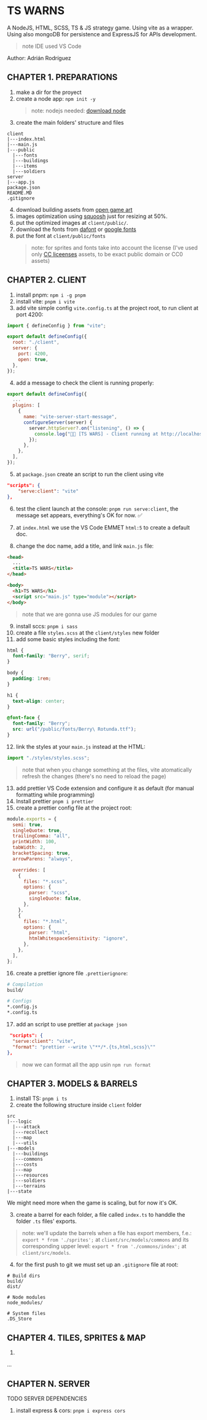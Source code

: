 # TS WARNS

A NodeJS, HTML, SCSS, TS & JS strategy game. Using vite as a wrapper. Using also mongoDB for persistence and ExpressJS for APIs development.

> note IDE used VS Code

Author: Adrián Rodríguez

## CHAPTER 1. PREPARATIONS

1. make a dir for the proyect
2. create a node app: `npm init -y`
   > note: nodejs needed: [download node](https://nodejs.org/es)
3. create the main folders' structure and files

```
client
|---index.html
|---main.js
|---public
  |---fonts
  |---buildings
  |---items
  |---soldiers
server
|---app.js
package.json
README.MD
.gitignore
```

4. download building assets from [open game art](https://opengameart.org/)
5. images optimization using [squoosh](https://squoosh.app) just for resizing at 50%.
6. put the optimized images at `client/public/`.
7. download the fonts from [dafont](https://www.dafont.com/es/) or [google fonts](https://search.brave.com/search?q=goggle+fonts&source=desktop)
8. put the font at `client/public/fonts`
   > note: for sprites and fonts take into account the license (I've used only [CC liceenses](https://creativecommons.org/share-your-work/cclicenses/) assets, to be exact public domain or CC0 assets)

## CHAPTER 2. CLIENT

1. install pnpm: `npm i -g pnpm`
2. install vite: `pnpm i vite`
3. add vite simple config `vite.config.ts` at the project root, to run client at port 4200:

```javascript
import { defineConfig } from "vite";

export default defineConfig({
  root: "./client",
  server: {
    port: 4200,
    open: true,
  },
});
```

4. add a message to check the client is running properly:

```javascript
export default defineConfig({
  ...
  plugins: [
    {
      name: "vite-server-start-message",
      configureServer(server) {
        server.httpServer?.on("listening", () => {
          console.log("🚀🚀 [TS WARS] - Client running at http://localhost:4200 🚀🚀");
        });
      },
    },
  ],
});
```

5.  at `package.json` create an script to run the client using vite

```json
"scripts": {
    "serve:client": "vite"
},
```

6. test the client launch at the console: `pnpm run serve:client`, the message set appears, everything's OK for now. ✅

7. at `index.html` we use the VS Code EMMET `html:5` to create a default doc.
8. change the doc name, add a title, and link `main.js` file:

```html
<head>
  ...
  <title>TS WARS</title>
</head>
```

```html
<body>
  <h1>TS WARS</h1>
  <script src="main.js" type="module"></script>
</body>
```

> note that we are gonna use JS modules for our game

9. install sccs: `pnpm i sass`
10. create a file `styles.scss` at the `client/styles` new folder
11. add some basic styles including the font:

```scss
html {
  font-family: "Berry", serif;
}

body {
  padding: 1rem;
}

h1 {
  text-align: center;
}

@font-face {
  font-family: "Berry";
  src: url("/public/fonts/Berry\ Rotunda.ttf");
}
```

12. link the styles at your `main.js` instead at the HTML:

```javascript
import "./styles/styles.scss";
```

> note that when you change something at the files, vite atomatically refresh the changes (there's no need to reload the page)

13. add prettier VS Code extension and configure it as default (for manual formatting while programming)
14. Install prettier `pnpm i prettier`
15. create a prettier config file at the project root:

```javascript
module.exports = {
  semi: true,
  singleQuote: true,
  trailingComma: "all",
  printWidth: 100,
  tabWidth: 2,
  bracketSpacing: true,
  arrowParens: "always",

  overrides: [
    {
      files: "*.scss",
      options: {
        parser: "scss",
        singleQuote: false,
      },
    },
    {
      files: "*.html",
      options: {
        parser: "html",
        htmlWhitespaceSensitivity: "ignore",
      },
    },
  ],
};
```

16. create a prettier ignore file `.prettierignore`:

```bash
# Compilation
build/

# Configs
*.config.js
*.config.ts
```

17. add an script to use prettier at `package json`

```json
 "scripts": {
  "serve:client": "vite",
  "format": "prettier --write \"**/*.{ts,html,scss}\""
},
```

> now we can format all the app usin `npm run format`

## CHAPTER 3. MODELS & BARRELS

1. install TS: `pnpm i ts`
2. create the following structure inside `client` folder

```
src
|---logic
  |---attack
  |---recollect
  |---map
  |---utils
|---models
  |---buildings
  |---commons
  |---costs
  |---map
  |---resources
  |---soldiers
  |---terrains
|---state

```

We might need more when the game is scaling, but for now it's OK.

3. create a barrel for each folder, a file called `index.ts` to handdle the folder `.ts` files' exports.

> note: we'll update the barrels when a file has export members, f.e.: `export * from './sprites';` at `client/src/models/commons` and its corresponding upper level: `export * from './commons/index';` at `client/src/models`.

4. for the first push to git we must set up an `.gitignore` file at root:
```
# Build dirs
build/
dist/

# Node modules
node_modules/

# System files
.DS_Store
```

## CHAPTER 4. TILES, SPRITES & MAP

1.

...

## CHAPTER N. SERVER

TODO SERVER DEPENDENCIES

1. install express & cors: `pnpm i express cors`

